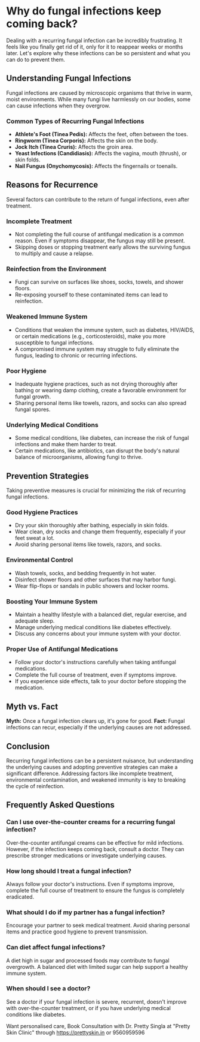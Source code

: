 # Why do fungal infections keep coming back?

Dealing with a recurring fungal infection can be incredibly frustrating. It feels like you finally get rid of it, only for it to reappear weeks or months later. Let's explore why these infections can be so persistent and what you can do to prevent them.

## Understanding Fungal Infections

Fungal infections are caused by microscopic organisms that thrive in warm, moist environments. While many fungi live harmlessly on our bodies, some can cause infections when they overgrow.

### Common Types of Recurring Fungal Infections

*   **Athlete's Foot (Tinea Pedis):** Affects the feet, often between the toes.
*   **Ringworm (Tinea Corporis):** Affects the skin on the body.
*   **Jock Itch (Tinea Cruris):** Affects the groin area.
*   **Yeast Infections (Candidiasis):** Affects the vagina, mouth (thrush), or skin folds.
*   **Nail Fungus (Onychomycosis):** Affects the fingernails or toenails.

## Reasons for Recurrence

Several factors can contribute to the return of fungal infections, even after treatment.

### Incomplete Treatment

*   Not completing the full course of antifungal medication is a common reason. Even if symptoms disappear, the fungus may still be present.
*   Skipping doses or stopping treatment early allows the surviving fungus to multiply and cause a relapse.

### Reinfection from the Environment

*   Fungi can survive on surfaces like shoes, socks, towels, and shower floors.
*   Re-exposing yourself to these contaminated items can lead to reinfection.

### Weakened Immune System

*   Conditions that weaken the immune system, such as diabetes, HIV/AIDS, or certain medications (e.g., corticosteroids), make you more susceptible to fungal infections.
*   A compromised immune system may struggle to fully eliminate the fungus, leading to chronic or recurring infections.

### Poor Hygiene

*   Inadequate hygiene practices, such as not drying thoroughly after bathing or wearing damp clothing, create a favorable environment for fungal growth.
*   Sharing personal items like towels, razors, and socks can also spread fungal spores.

### Underlying Medical Conditions

*   Some medical conditions, like diabetes, can increase the risk of fungal infections and make them harder to treat.
*   Certain medications, like antibiotics, can disrupt the body's natural balance of microorganisms, allowing fungi to thrive.

## Prevention Strategies

Taking preventive measures is crucial for minimizing the risk of recurring fungal infections.

### Good Hygiene Practices

*   Dry your skin thoroughly after bathing, especially in skin folds.
*   Wear clean, dry socks and change them frequently, especially if your feet sweat a lot.
*   Avoid sharing personal items like towels, razors, and socks.

### Environmental Control

*   Wash towels, socks, and bedding frequently in hot water.
*   Disinfect shower floors and other surfaces that may harbor fungi.
*   Wear flip-flops or sandals in public showers and locker rooms.

### Boosting Your Immune System

*   Maintain a healthy lifestyle with a balanced diet, regular exercise, and adequate sleep.
*   Manage underlying medical conditions like diabetes effectively.
*   Discuss any concerns about your immune system with your doctor.

### Proper Use of Antifungal Medications

*   Follow your doctor's instructions carefully when taking antifungal medications.
*   Complete the full course of treatment, even if symptoms improve.
*   If you experience side effects, talk to your doctor before stopping the medication.

## Myth vs. Fact

**Myth:** Once a fungal infection clears up, it's gone for good.
**Fact:** Fungal infections can recur, especially if the underlying causes are not addressed.

## Conclusion

Recurring fungal infections can be a persistent nuisance, but understanding the underlying causes and adopting preventive strategies can make a significant difference. Addressing factors like incomplete treatment, environmental contamination, and weakened immunity is key to breaking the cycle of reinfection.

## Frequently Asked Questions

### Can I use over-the-counter creams for a recurring fungal infection?

Over-the-counter antifungal creams can be effective for mild infections. However, if the infection keeps coming back, consult a doctor. They can prescribe stronger medications or investigate underlying causes.

### How long should I treat a fungal infection?

Always follow your doctor's instructions. Even if symptoms improve, complete the full course of treatment to ensure the fungus is completely eradicated.

### What should I do if my partner has a fungal infection?

Encourage your partner to seek medical treatment. Avoid sharing personal items and practice good hygiene to prevent transmission.

### Can diet affect fungal infections?

A diet high in sugar and processed foods may contribute to fungal overgrowth. A balanced diet with limited sugar can help support a healthy immune system.

### When should I see a doctor?

See a doctor if your fungal infection is severe, recurrent, doesn't improve with over-the-counter treatment, or if you have underlying medical conditions like diabetes.

Want personalised care, Book Consultation with Dr. Pretty Singla at "Pretty Skin Clinic" through https://prettyskin.in or 9560959596
